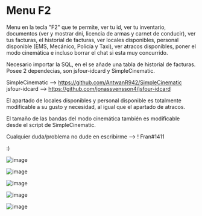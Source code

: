 # Menu F2

Menu en la tecla "F2" que te permite, ver tu id, ver tu inventario, documentos (ver y mostrar dni, licencia de armas y carnet de conducir), ver tus facturas, el historial de facturas, ver locales disponibles, personal disponible (EMS, Mecánico, Policía y Taxi), ver atracos disponibles, poner el modo cinemática e incluso borrar el chat si esta muy concurrido. 

Necesario importar la SQL, en el se añade una tabla de historial de facturas. 
Posee 2 dependecias, son jsfour-idcard y SimpleCinematic.

SimpleCinematic --> https://github.com/AntwanR942/SimpleCinematic
jsfour-idcard --> https://github.com/jonassvensson4/jsfour-idcard

El apartado de locales disponibles y personal disponible es totalmente modificable a su gusto y necesidad, al igual que el apartado de atracos.

El tamaño de las bandas del modo cinemática también es modificable desde el script de SimpleCinematic.

Cualquier duda/problema no dude en escribirme --> ! Fran#1411

:)

![image](https://user-images.githubusercontent.com/86493821/123475526-cc897480-d5fb-11eb-8053-54ecd6f7610e.png)

![image](https://user-images.githubusercontent.com/86493821/123475851-47eb2600-d5fc-11eb-9801-29310aeb7563.png)

![image](https://user-images.githubusercontent.com/86493821/123475865-4c174380-d5fc-11eb-8e77-67d99ae4efc5.png)

![image](https://user-images.githubusercontent.com/86493821/123475887-520d2480-d5fc-11eb-95c8-ae1b688fffed.png)

![image](https://user-images.githubusercontent.com/86493821/123475913-5cc7b980-d5fc-11eb-90a0-89c4e162cc49.png)

